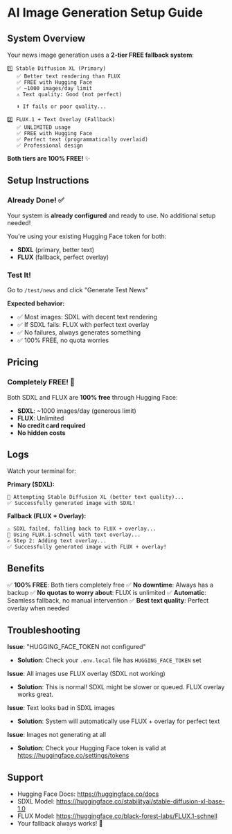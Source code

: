 # AI Image Generation Setup Guide

## System Overview

Your news image generation uses a **2-tier FREE fallback system**:

```
1️⃣ Stable Diffusion XL (Primary)
   ✅ Better text rendering than FLUX
   ✅ FREE with Hugging Face
   ✅ ~1000 images/day limit
   ⚠️ Text quality: Good (not perfect)
   
   ⬇️ If fails or poor quality...
   
2️⃣ FLUX.1 + Text Overlay (Fallback)
   ✅ UNLIMITED usage
   ✅ FREE with Hugging Face
   ✅ Perfect text (programmatically overlaid)
   ✅ Professional design
```

**Both tiers are 100% FREE!** ✨

## Setup Instructions

### Already Done! ✅

Your system is **already configured** and ready to use. No additional setup needed!

You're using your existing Hugging Face token for both:
- **SDXL** (primary, better text)
- **FLUX** (fallback, perfect overlay)

### Test It!

Go to `/test/news` and click "Generate Test News"

**Expected behavior:**
- ✅ Most images: SDXL with decent text rendering
- ✅ If SDXL fails: FLUX with perfect text overlay
- ✅ No failures, always generates something
- ✅ 100% FREE, no quota worries

## Pricing

### Completely FREE! 🎉

Both SDXL and FLUX are **100% free** through Hugging Face:
- **SDXL**: ~1000 images/day (generous limit)
- **FLUX**: Unlimited
- **No credit card required**
- **No hidden costs**

## Logs

Watch your terminal for:

**Primary (SDXL):**
```
🎨 Attempting Stable Diffusion XL (better text quality)...
✅ Successfully generated image with SDXL!
```

**Fallback (FLUX + Overlay):**
```
⚠️ SDXL failed, falling back to FLUX + overlay...
🎨 Using FLUX.1-schnell with text overlay...
✍️ Step 2: Adding text overlay...
✅ Successfully generated image with FLUX + overlay!
```

## Benefits

✅ **100% FREE**: Both tiers completely free
✅ **No downtime**: Always has a backup
✅ **No quotas to worry about**: FLUX is unlimited
✅ **Automatic**: Seamless fallback, no manual intervention
✅ **Best text quality**: Perfect overlay when needed

## Troubleshooting

**Issue**: "HUGGING_FACE_TOKEN not configured"
- **Solution**: Check your `.env.local` file has `HUGGING_FACE_TOKEN` set

**Issue**: All images use FLUX overlay (SDXL not working)
- **Solution**: This is normal! SDXL might be slower or queued. FLUX overlay works great.

**Issue**: Text looks bad in SDXL images
- **Solution**: System will automatically use FLUX + overlay for perfect text

**Issue**: Images not generating at all
- **Solution**: Check your Hugging Face token is valid at https://huggingface.co/settings/tokens

## Support

- Hugging Face Docs: https://huggingface.co/docs
- SDXL Model: https://huggingface.co/stabilityai/stable-diffusion-xl-base-1.0
- FLUX Model: https://huggingface.co/black-forest-labs/FLUX.1-schnell
- Your fallback always works! 🚀
